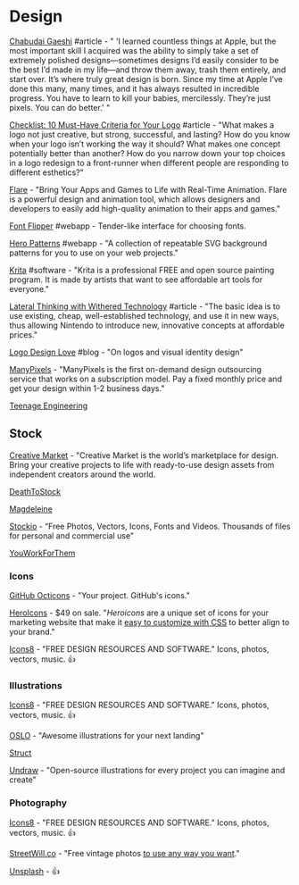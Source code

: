 # Design

[Chabudai Gaeshi](http://ignorethecode.net/blog/2012/04/28/chabudai_gaeshi/) \#article - " 'I learned countless things at Apple, but the most important skill I acquired was the ability to simply take a set of extremely polished designs—sometimes designs I’d easily consider to be the best I’d made in my life—and throw them away, trash them entirely, and start over. It’s where truly great design is born. Since my time at Apple I’ve done this many, many times, and it has always resulted in incredible progress. You have to learn to kill your babies, mercilessly. They’re just pixels. You can do better.' "

[Checklist: 10 Must-Have Criteria for Your Logo](https://gistbrands.net/10-must-have-logo-criteria/) \#article - "What makes a logo not just creative, but strong, successful, and lasting? How do you know when your logo isn’t working the way it should? What makes one concept potentially better than another? How do you narrow down your top choices in a logo redesign to a front-runner when different people are responding to different esthetics?"

[Flare](https://www.2dimensions.com/about-flare) - "Bring Your Apps and Games to Life with Real-Time Animation. Flare is a powerful design and animation tool, which allows designers and developers to easily add high-quality animation to their apps and games."

[Font Flipper](https://fontflipper.com/upload) \#webapp - Tender-like interface for choosing fonts.

[Hero Patterns](https://www.heropatterns.com/) \#webapp - "A collection of repeatable SVG background patterns for you to use on your web projects."

[Krita](https://krita.org/en/) \#software - "Krita is a professional FREE and open source painting program. It is made by artists that want to see affordable art tools for everyone."

[Lateral Thinking with Withered Technology](http://ignorethecode.net/blog/2013/09/05/lateral_thinking_with_withered_technology/) \#article - "The basic idea is to use existing, cheap, well-established technology, and use it in new ways, thus allowing Nintendo to introduce new, innovative concepts at affordable prices."

[Logo Design Love](https://www.logodesignlove.com/) \#blog - "On logos and visual identity design"

[ManyPixels](https://manypixels.co/) - "ManyPixels is the first on-demand design outsourcing service that works on a subscription model. Pay a fixed monthly price and get your design within 1-2 business days."

[Teenage Engineering](https://teenage.engineering/)

## Stock

[Creative Market](https://creativemarket.com/) - "Creative Market is the world’s marketplace for design. Bring your creative projects to life with ready-to-use design assets from independent creators around the world.

[DeathToStock](http://deathtothestockphoto.com/)

[Magdeleine](https://magdeleine.co/browse/)

[Stockio](https://www.stockio.com/) - “Free Photos, Vectors, Icons, Fonts and Videos. Thousands of files for personal and commercial use”

[YouWorkForThem](https://www.youworkforthem.com/graphics/)

### Icons

[GitHub Octicons](https://octicons.github.com/) - "Your project. GitHub's icons."

[HeroIcons](http://www.heroicons.com/) - $49 on sale. "_Heroicons_ are a unique set of icons for your marketing website that make it [easy to customize with CSS](http://www.heroicons.com/#customization) to better align to your brand."

[Icons8](https://icons8.com/) - "FREE DESIGN RESOURCES AND SOFTWARE." Icons, photos, vectors, music. 👍

### Illustrations

[Icons8](https://icons8.com/) - "FREE DESIGN RESOURCES AND SOFTWARE." Icons, photos, vectors, music. 👍

[OSLO](https://craftwork.design/oslo-illustrations/) - "Awesome illustrations for your next landing"

[Struct](https://struct.rocks/)

[Undraw](https://undraw.co/) - "Open-source illustrations for every project you can imagine and create"

### Photography

[Icons8](https://icons8.com/) - "FREE DESIGN RESOURCES AND SOFTWARE." Icons, photos, vectors, music. 👍

[StreetWill.co](http://streetwill.co/) - "Free vintage photos [to use any way you want](http://creativecommons.org/publicdomain/zero/1.0/)."

[Unsplash](https://unsplash.com/) - 👍




